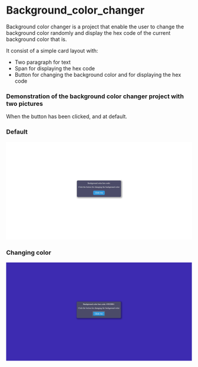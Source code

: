 # Background_color_changer
Background color changer is a project that enable the user to change the background color randomly and display the hex code of the current background color that is.

It consist of a simple card layout with:
* Two paragraph for text
* Span for displaying the hex code
* Button for changing the background color and for displaying the hex code

### Demonstration of the background color changer project with two pictures
When the button has been clicked, and at default.

### Default
![Background color changer with a card panel and a button](https://github.com/Saruwatarii/Background_color_changer/blob/main/img/backgroundChangerOrigin.png)

### Changing color
![Background color changer with a card panel when button is clicked](https://github.com/Saruwatarii/Background_color_changer/blob/main/img/backgroundChanger.png)
